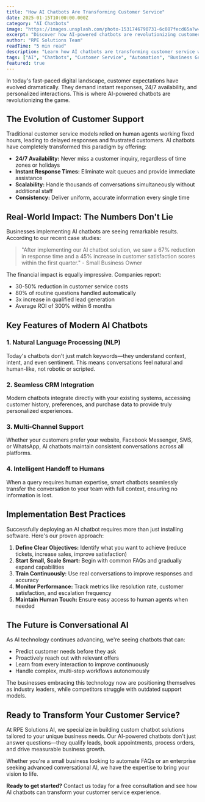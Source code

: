 ```yaml
---
title: "How AI Chatbots Are Transforming Customer Service"
date: 2025-01-15T10:00:00.000Z
category: "AI Chatbots"
image: "https://images.unsplash.com/photo-1531746790731-6c087fecd65a?w=1600&auto=format&fit=crop"
excerpt: "Discover how AI-powered chatbots are revolutionizing customer interactions and driving 24/7 engagement for modern businesses."
author: "RPE Solutions Team"
readTime: "5 min read"
description: "Learn how AI chatbots are transforming customer service with 24/7 availability, instant responses, and personalized interactions that drive business growth."
tags: ["AI", "Chatbots", "Customer Service", "Automation", "Business Growth"]
featured: true
---
```


In today's fast-paced digital landscape, customer expectations have evolved dramatically. They demand instant responses, 24/7 availability, and personalized interactions. This is where AI-powered chatbots are revolutionizing the game.

## The Evolution of Customer Support

Traditional customer service models relied on human agents working fixed hours, leading to delayed responses and frustrated customers. AI chatbots have completely transformed this paradigm by offering:

- **24/7 Availability:** Never miss a customer inquiry, regardless of time zones or holidays
- **Instant Response Times:** Eliminate wait queues and provide immediate assistance
- **Scalability:** Handle thousands of conversations simultaneously without additional staff
- **Consistency:** Deliver uniform, accurate information every single time

## Real-World Impact: The Numbers Don't Lie

Businesses implementing AI chatbots are seeing remarkable results. According to our recent case studies:

> "After implementing our AI chatbot solution, we saw a 67% reduction in response time and a 45% increase in customer satisfaction scores within the first quarter." - Small Business Owner

The financial impact is equally impressive. Companies report:

- 30-50% reduction in customer service costs
- 80% of routine questions handled automatically
- 3x increase in qualified lead generation
- Average ROI of 300% within 6 months

## Key Features of Modern AI Chatbots

### 1. Natural Language Processing (NLP)

Today's chatbots don't just match keywords—they understand context, intent, and even sentiment. This means conversations feel natural and human-like, not robotic or scripted.

### 2. Seamless CRM Integration

Modern chatbots integrate directly with your existing systems, accessing customer history, preferences, and purchase data to provide truly personalized experiences.

### 3. Multi-Channel Support

Whether your customers prefer your website, Facebook Messenger, SMS, or WhatsApp, AI chatbots maintain consistent conversations across all platforms.

### 4. Intelligent Handoff to Humans

When a query requires human expertise, smart chatbots seamlessly transfer the conversation to your team with full context, ensuring no information is lost.

## Implementation Best Practices

Successfully deploying an AI chatbot requires more than just installing software. Here's our proven approach:

1. **Define Clear Objectives:** Identify what you want to achieve (reduce tickets, increase sales, improve satisfaction)
2. **Start Small, Scale Smart:** Begin with common FAQs and gradually expand capabilities
3. **Train Continuously:** Use real conversations to improve responses and accuracy
4. **Monitor Performance:** Track metrics like resolution rate, customer satisfaction, and escalation frequency
5. **Maintain Human Touch:** Ensure easy access to human agents when needed

## The Future is Conversational AI

As AI technology continues advancing, we're seeing chatbots that can:

- Predict customer needs before they ask
- Proactively reach out with relevant offers
- Learn from every interaction to improve continuously
- Handle complex, multi-step workflows autonomously

The businesses embracing this technology now are positioning themselves as industry leaders, while competitors struggle with outdated support models.

## Ready to Transform Your Customer Service?

At RPE Solutions AI, we specialize in building custom chatbot solutions tailored to your unique business needs. Our AI-powered chatbots don't just answer questions—they qualify leads, book appointments, process orders, and drive measurable business growth.

Whether you're a small business looking to automate FAQs or an enterprise seeking advanced conversational AI, we have the expertise to bring your vision to life.

**Ready to get started?** Contact us today for a free consultation and see how AI chatbots can transform your customer service experience.
